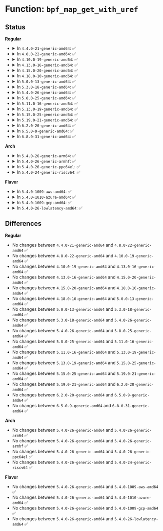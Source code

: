 # Function: <code>bpf_map_get_with_uref</code>

## Status
<b>Regular</b>
<ul>
<li>
<details>
<summary>In <code>4.4.0-21-generic-amd64</code>: ✅</summary>

```c
struct bpf_map * bpf_map_get_with_uref(u32 ufd)
```

```json
{
  "name": "bpf_map_get_with_uref",
  "collision_type": "Unique Global",
  "inline_type": "No",
  "funcs": [
    {
      "addr": 18446744071580365968,
      "name": "bpf_map_get_with_uref",
      "external": true,
      "loc": "kernel/bpf/syscall.c:191",
      "file": "kernel/bpf/syscall.c",
      "inline": "seen, unknown",
      "caller_inline": [],
      "caller_func": [
        "kernel/bpf/inode.c:bpf_obj_pin_user"
      ]
    }
  ],
  "symbols": [
    {
      "addr": 18446744071580365968,
      "name": "bpf_map_get_with_uref",
      "section": ".text",
      "bind": "STB_GLOBAL",
      "size": 96
    }
  ]
}
```
</details>
</li>
<li>
<details>
<summary>In <code>4.8.0-22-generic-amd64</code>: ✅</summary>

```c
struct bpf_map * bpf_map_get_with_uref(u32 ufd)
```

```json
{
  "name": "bpf_map_get_with_uref",
  "collision_type": "Unique Global",
  "inline_type": "No",
  "funcs": [
    {
      "addr": 18446744071580423216,
      "name": "bpf_map_get_with_uref",
      "external": true,
      "loc": "kernel/bpf/syscall.c:240",
      "file": "kernel/bpf/syscall.c",
      "inline": "seen, unknown",
      "caller_inline": [],
      "caller_func": [
        "kernel/bpf/inode.c:bpf_obj_pin_user"
      ]
    }
  ],
  "symbols": [
    {
      "addr": 18446744071580423216,
      "name": "bpf_map_get_with_uref",
      "section": ".text",
      "bind": "STB_GLOBAL",
      "size": 131
    }
  ]
}
```
</details>
</li>
<li>
<details>
<summary>In <code>4.10.0-19-generic-amd64</code>: ✅</summary>

```c
struct bpf_map * bpf_map_get_with_uref(u32 ufd)
```

```json
{
  "name": "bpf_map_get_with_uref",
  "collision_type": "Unique Global",
  "inline_type": "No",
  "funcs": [
    {
      "addr": 18446744071580471360,
      "name": "bpf_map_get_with_uref",
      "external": true,
      "loc": "kernel/bpf/syscall.c:283",
      "file": "kernel/bpf/syscall.c",
      "inline": "seen, unknown",
      "caller_inline": [],
      "caller_func": [
        "kernel/bpf/inode.c:bpf_obj_pin_user"
      ]
    }
  ],
  "symbols": [
    {
      "addr": 18446744071580471360,
      "name": "bpf_map_get_with_uref",
      "section": ".text",
      "bind": "STB_GLOBAL",
      "size": 131
    }
  ]
}
```
</details>
</li>
<li>
<details>
<summary>In <code>4.13.0-16-generic-amd64</code>: ✅</summary>

```c
struct bpf_map * bpf_map_get_with_uref(u32 ufd)
```

```json
{
  "name": "bpf_map_get_with_uref",
  "collision_type": "Unique Global",
  "inline_type": "No",
  "funcs": [
    {
      "addr": 18446744071580491456,
      "name": "bpf_map_get_with_uref",
      "external": true,
      "loc": "kernel/bpf/syscall.c:349",
      "file": "kernel/bpf/syscall.c",
      "inline": "seen, unknown",
      "caller_inline": [],
      "caller_func": [
        "kernel/bpf/inode.c:bpf_obj_pin_user"
      ]
    }
  ],
  "symbols": [
    {
      "addr": 18446744071580491456,
      "name": "bpf_map_get_with_uref",
      "section": ".text",
      "bind": "STB_GLOBAL",
      "size": 131
    }
  ]
}
```
</details>
</li>
<li>
<details>
<summary>In <code>4.15.0-20-generic-amd64</code>: ✅</summary>

```c
struct bpf_map * bpf_map_get_with_uref(u32 ufd)
```

```json
{
  "name": "bpf_map_get_with_uref",
  "collision_type": "Unique Global",
  "inline_type": "No",
  "funcs": [
    {
      "addr": 18446744071580546544,
      "name": "bpf_map_get_with_uref",
      "external": true,
      "loc": "kernel/bpf/syscall.c:480",
      "file": "kernel/bpf/syscall.c",
      "inline": "seen, unknown",
      "caller_inline": [],
      "caller_func": [
        "kernel/bpf/inode.c:bpf_obj_pin_user"
      ]
    }
  ],
  "symbols": [
    {
      "addr": 18446744071580546544,
      "name": "bpf_map_get_with_uref",
      "section": ".text",
      "bind": "STB_GLOBAL",
      "size": 131
    }
  ]
}
```
</details>
</li>
<li>
<details>
<summary>In <code>4.18.0-10-generic-amd64</code>: ✅</summary>

```c
struct bpf_map * bpf_map_get_with_uref(u32 ufd)
```

```json
{
  "name": "bpf_map_get_with_uref",
  "collision_type": "Unique Global",
  "inline_type": "No",
  "funcs": [
    {
      "addr": 18446744071580636832,
      "name": "bpf_map_get_with_uref",
      "external": true,
      "loc": "kernel/bpf/syscall.c:557",
      "file": "kernel/bpf/syscall.c",
      "inline": "seen, unknown",
      "caller_inline": [],
      "caller_func": [
        "kernel/bpf/inode.c:bpf_obj_pin_user"
      ]
    }
  ],
  "symbols": [
    {
      "addr": 18446744071580636832,
      "name": "bpf_map_get_with_uref",
      "section": ".text",
      "bind": "STB_GLOBAL",
      "size": 131
    }
  ]
}
```
</details>
</li>
<li>
<details>
<summary>In <code>5.0.0-13-generic-amd64</code>: ✅</summary>

```c
struct bpf_map * bpf_map_get_with_uref(u32 ufd)
```

```json
{
  "name": "bpf_map_get_with_uref",
  "collision_type": "Unique Global",
  "inline_type": "No",
  "funcs": [
    {
      "addr": 18446744071580694000,
      "name": "bpf_map_get_with_uref",
      "external": true,
      "loc": "kernel/bpf/syscall.c:613",
      "file": "kernel/bpf/syscall.c",
      "inline": "seen, unknown",
      "caller_inline": [],
      "caller_func": [
        "kernel/bpf/inode.c:bpf_obj_pin_user"
      ]
    }
  ],
  "symbols": [
    {
      "addr": 18446744071580694000,
      "name": "bpf_map_get_with_uref",
      "section": ".text",
      "bind": "STB_GLOBAL",
      "size": 131
    }
  ]
}
```
</details>
</li>
<li>
<details>
<summary>In <code>5.3.0-18-generic-amd64</code>: ✅</summary>

```c
struct bpf_map * bpf_map_get_with_uref(u32 ufd)
```

```json
{
  "name": "bpf_map_get_with_uref",
  "collision_type": "Unique Global",
  "inline_type": "No",
  "funcs": [
    {
      "addr": 18446744071580764160,
      "name": "bpf_map_get_with_uref",
      "external": true,
      "loc": "kernel/bpf/syscall.c:670",
      "file": "kernel/bpf/syscall.c",
      "inline": "seen, unknown",
      "caller_inline": [],
      "caller_func": [
        "kernel/bpf/inode.c:bpf_obj_pin_user"
      ]
    }
  ],
  "symbols": [
    {
      "addr": 18446744071580764160,
      "name": "bpf_map_get_with_uref",
      "section": ".text",
      "bind": "STB_GLOBAL",
      "size": 135
    }
  ]
}
```
</details>
</li>
<li>
<details>
<summary>In <code>5.4.0-26-generic-amd64</code>: ✅</summary>

```c
struct bpf_map * bpf_map_get_with_uref(u32 ufd)
```

```json
{
  "name": "bpf_map_get_with_uref",
  "collision_type": "Unique Global",
  "inline_type": "No",
  "funcs": [
    {
      "addr": 18446744071580815104,
      "name": "bpf_map_get_with_uref",
      "external": true,
      "loc": "kernel/bpf/syscall.c:673",
      "file": "kernel/bpf/syscall.c",
      "inline": "seen, unknown",
      "caller_inline": [],
      "caller_func": [
        "kernel/bpf/inode.c:bpf_obj_pin_user"
      ]
    }
  ],
  "symbols": [
    {
      "addr": 18446744071580815104,
      "name": "bpf_map_get_with_uref",
      "section": ".text",
      "bind": "STB_GLOBAL",
      "size": 135
    }
  ]
}
```
</details>
</li>
<li>
<details>
<summary>In <code>5.8.0-25-generic-amd64</code>: ✅</summary>

```c
struct bpf_map * bpf_map_get_with_uref(u32 ufd)
```

```json
{
  "name": "bpf_map_get_with_uref",
  "collision_type": "Unique Global",
  "inline_type": "No",
  "funcs": [
    {
      "addr": 18446744071580938272,
      "name": "bpf_map_get_with_uref",
      "external": true,
      "loc": "kernel/bpf/syscall.c:939",
      "file": "kernel/bpf/syscall.c",
      "inline": "seen, unknown",
      "caller_inline": [],
      "caller_func": [
        "kernel/bpf/inode.c:bpf_obj_pin_user"
      ]
    }
  ],
  "symbols": [
    {
      "addr": 18446744071580938272,
      "name": "bpf_map_get_with_uref",
      "section": ".text",
      "bind": "STB_GLOBAL",
      "size": 123
    }
  ]
}
```
</details>
</li>
<li>
<details>
<summary>In <code>5.11.0-16-generic-amd64</code>: ✅</summary>

```c
struct bpf_map * bpf_map_get_with_uref(u32 ufd)
```

```json
{
  "name": "bpf_map_get_with_uref",
  "collision_type": "Unique Global",
  "inline_type": "No",
  "funcs": [
    {
      "addr": 18446744071580935008,
      "name": "bpf_map_get_with_uref",
      "external": true,
      "loc": "kernel/bpf/syscall.c:952",
      "file": "kernel/bpf/syscall.c",
      "inline": "seen, unknown",
      "caller_inline": [],
      "caller_func": [
        "kernel/bpf/inode.c:bpf_obj_pin_user",
        "kernel/bpf/map_iter.c:bpf_iter_attach_map",
        "net/core/sock_map.c:sock_map_iter_attach_target",
        "net/core/bpf_sk_storage.c:bpf_iter_attach_map"
      ]
    }
  ],
  "symbols": [
    {
      "addr": 18446744071580935008,
      "name": "bpf_map_get_with_uref",
      "section": ".text",
      "bind": "STB_GLOBAL",
      "size": 123
    }
  ]
}
```
</details>
</li>
<li>
<details>
<summary>In <code>5.13.0-19-generic-amd64</code>: ✅</summary>

```c
struct bpf_map * bpf_map_get_with_uref(u32 ufd)
```

```json
{
  "name": "bpf_map_get_with_uref",
  "collision_type": "Unique Global",
  "inline_type": "No",
  "funcs": [
    {
      "addr": 18446744071580937712,
      "name": "bpf_map_get_with_uref",
      "external": true,
      "loc": "kernel/bpf/syscall.c:953",
      "file": "kernel/bpf/syscall.c",
      "inline": "seen, unknown",
      "caller_inline": [],
      "caller_func": [
        "kernel/bpf/inode.c:bpf_obj_pin_user",
        "kernel/bpf/map_iter.c:bpf_iter_attach_map",
        "net/core/sock_map.c:sock_map_iter_attach_target",
        "net/core/bpf_sk_storage.c:bpf_iter_attach_map"
      ]
    }
  ],
  "symbols": [
    {
      "addr": 18446744071580937712,
      "name": "bpf_map_get_with_uref",
      "section": ".text",
      "bind": "STB_GLOBAL",
      "size": 123
    }
  ]
}
```
</details>
</li>
<li>
<details>
<summary>In <code>5.15.0-25-generic-amd64</code>: ✅</summary>

```c
struct bpf_map * bpf_map_get_with_uref(u32 ufd)
```

```json
{
  "name": "bpf_map_get_with_uref",
  "collision_type": "Unique Global",
  "inline_type": "No",
  "funcs": [
    {
      "addr": 18446744071581141568,
      "name": "bpf_map_get_with_uref",
      "external": true,
      "loc": "kernel/bpf/syscall.c:980",
      "file": "kernel/bpf/syscall.c",
      "inline": "seen, unknown",
      "caller_inline": [],
      "caller_func": [
        "kernel/bpf/inode.c:bpf_obj_pin_user",
        "kernel/bpf/map_iter.c:bpf_iter_attach_map",
        "net/core/sock_map.c:sock_map_iter_attach_target",
        "net/core/bpf_sk_storage.c:bpf_iter_attach_map"
      ]
    }
  ],
  "symbols": [
    {
      "addr": 18446744071581141568,
      "name": "bpf_map_get_with_uref",
      "section": ".text",
      "bind": "STB_GLOBAL",
      "size": 123
    }
  ]
}
```
</details>
</li>
<li>
<details>
<summary>In <code>5.19.0-21-generic-amd64</code>: ✅</summary>

```c
struct bpf_map * bpf_map_get_with_uref(u32 ufd)
```

```json
{
  "name": "bpf_map_get_with_uref",
  "collision_type": "Unique Global",
  "inline_type": "No",
  "funcs": [
    {
      "addr": 18446744071581416304,
      "name": "bpf_map_get_with_uref",
      "external": true,
      "loc": "kernel/bpf/syscall.c:1215",
      "file": "kernel/bpf/syscall.c",
      "inline": "seen, unknown",
      "caller_inline": [],
      "caller_func": [
        "kernel/bpf/inode.c:bpf_obj_pin_user",
        "kernel/bpf/map_iter.c:bpf_iter_attach_map",
        "net/core/sock_map.c:sock_map_iter_attach_target",
        "net/core/bpf_sk_storage.c:bpf_iter_attach_map"
      ]
    }
  ],
  "symbols": [
    {
      "addr": 18446744071581416304,
      "name": "bpf_map_get_with_uref",
      "section": ".text",
      "bind": "STB_GLOBAL",
      "size": 149
    }
  ]
}
```
</details>
</li>
<li>
<details>
<summary>In <code>6.2.0-20-generic-amd64</code>: ✅</summary>

```c
struct bpf_map * bpf_map_get_with_uref(u32 ufd)
```

```json
{
  "name": "bpf_map_get_with_uref",
  "collision_type": "Unique Global",
  "inline_type": "No",
  "funcs": [
    {
      "addr": 18446744071581772928,
      "name": "bpf_map_get_with_uref",
      "external": true,
      "loc": "kernel/bpf/syscall.c:1258",
      "file": "kernel/bpf/syscall.c",
      "inline": "seen, unknown",
      "caller_inline": [],
      "caller_func": [
        "kernel/bpf/inode.c:bpf_obj_pin_user",
        "kernel/bpf/map_iter.c:bpf_iter_attach_map",
        "net/core/sock_map.c:sock_map_iter_attach_target",
        "net/core/bpf_sk_storage.c:bpf_iter_attach_map"
      ]
    }
  ],
  "symbols": [
    {
      "addr": 18446744071581772928,
      "name": "bpf_map_get_with_uref",
      "section": ".text",
      "bind": "STB_GLOBAL",
      "size": 149
    }
  ]
}
```
</details>
</li>
<li>
<details>
<summary>In <code>6.5.0-9-generic-amd64</code>: ✅</summary>

```c
struct bpf_map * bpf_map_get_with_uref(u32 ufd)
```

```json
{
  "name": "bpf_map_get_with_uref",
  "collision_type": "Unique Global",
  "inline_type": "No",
  "funcs": [
    {
      "addr": 18446744071581934528,
      "name": "bpf_map_get_with_uref",
      "external": true,
      "loc": "kernel/bpf/syscall.c:1333",
      "file": "kernel/bpf/syscall.c",
      "inline": "seen, unknown",
      "caller_inline": [],
      "caller_func": [
        "kernel/bpf/inode.c:bpf_obj_pin_user",
        "kernel/bpf/map_iter.c:bpf_iter_attach_map",
        "drivers/hid/bpf/hid_bpf_jmp_table.c:hid_bpf_preload_skel",
        "net/core/sock_map.c:sock_map_iter_attach_target",
        "net/core/bpf_sk_storage.c:bpf_iter_attach_map"
      ]
    }
  ],
  "symbols": [
    {
      "addr": 18446744071581934528,
      "name": "bpf_map_get_with_uref",
      "section": ".text",
      "bind": "STB_GLOBAL",
      "size": 152
    }
  ]
}
```
</details>
</li>
<li>
<details>
<summary>In <code>6.8.0-31-generic-amd64</code>: ✅</summary>

```c
struct bpf_map * bpf_map_get_with_uref(u32 ufd)
```

```json
{
  "name": "bpf_map_get_with_uref",
  "collision_type": "Unique Global",
  "inline_type": "No",
  "funcs": [
    {
      "addr": 18446744071582061152,
      "name": "bpf_map_get_with_uref",
      "external": true,
      "loc": "kernel/bpf/syscall.c:1364",
      "file": "kernel/bpf/syscall.c",
      "inline": "seen, unknown",
      "caller_inline": [],
      "caller_func": [
        "kernel/bpf/inode.c:bpf_obj_pin_user",
        "kernel/bpf/map_iter.c:bpf_iter_attach_map",
        "drivers/hid/bpf/hid_bpf_jmp_table.c:hid_bpf_preload_skel",
        "net/core/sock_map.c:sock_map_iter_attach_target",
        "net/core/bpf_sk_storage.c:bpf_iter_attach_map"
      ]
    }
  ],
  "symbols": [
    {
      "addr": 18446744071582061152,
      "name": "bpf_map_get_with_uref",
      "section": ".text",
      "bind": "STB_GLOBAL",
      "size": 152
    }
  ]
}
```
</details>
</li>
</ul>
<b>Arch</b>
<ul>
<li>
<details>
<summary>In <code>5.4.0-26-generic-arm64</code>: ✅</summary>

```c
struct bpf_map * bpf_map_get_with_uref(u32 ufd)
```

```json
{
  "name": "bpf_map_get_with_uref",
  "collision_type": "Unique Global",
  "inline_type": "No",
  "funcs": [
    {
      "addr": 18446603336492137120,
      "name": "bpf_map_get_with_uref",
      "external": true,
      "loc": "kernel/bpf/syscall.c:673",
      "file": "kernel/bpf/syscall.c",
      "inline": "seen, unknown",
      "caller_inline": [],
      "caller_func": [
        "kernel/bpf/inode.c:bpf_obj_pin_user"
      ]
    }
  ],
  "symbols": [
    {
      "addr": 18446603336492137120,
      "name": "bpf_map_get_with_uref",
      "section": ".text",
      "bind": "STB_GLOBAL",
      "size": 132
    }
  ]
}
```
</details>
</li>
<li>
<details>
<summary>In <code>5.4.0-26-generic-armhf</code>: ✅</summary>

```c
struct bpf_map * bpf_map_get_with_uref(u32 ufd)
```

```json
{
  "name": "bpf_map_get_with_uref",
  "collision_type": "Unique Global",
  "inline_type": "No",
  "funcs": [
    {
      "addr": 3226034392,
      "name": "bpf_map_get_with_uref",
      "external": true,
      "loc": "kernel/bpf/syscall.c:673",
      "file": "kernel/bpf/syscall.c",
      "inline": "seen, unknown",
      "caller_inline": [],
      "caller_func": [
        "kernel/bpf/inode.c:bpf_obj_pin_user"
      ]
    }
  ],
  "symbols": [
    {
      "addr": 3226034392,
      "name": "bpf_map_get_with_uref",
      "section": ".text",
      "bind": "STB_GLOBAL",
      "size": 152
    }
  ]
}
```
</details>
</li>
<li>
<details>
<summary>In <code>5.4.0-26-generic-ppc64el</code>: ✅</summary>

```c
struct bpf_map * bpf_map_get_with_uref(u32 ufd)
```

```json
{
  "name": "bpf_map_get_with_uref",
  "collision_type": "Unique Global",
  "inline_type": "No",
  "funcs": [
    {
      "addr": 13835058055285344336,
      "name": "bpf_map_get_with_uref",
      "external": true,
      "loc": "kernel/bpf/syscall.c:673",
      "file": "kernel/bpf/syscall.c",
      "inline": "seen, unknown",
      "caller_inline": [],
      "caller_func": [
        "kernel/bpf/inode.c:bpf_obj_pin_user"
      ]
    }
  ],
  "symbols": [
    {
      "addr": 13835058055285344336,
      "name": "bpf_map_get_with_uref",
      "section": ".text",
      "bind": "STB_GLOBAL",
      "size": 256
    }
  ]
}
```
</details>
</li>
<li>
<details>
<summary>In <code>5.4.0-24-generic-riscv64</code>: ✅</summary>

```c
struct bpf_map * bpf_map_get_with_uref(u32 ufd)
```

```json
{
  "name": "bpf_map_get_with_uref",
  "collision_type": "Unique Global",
  "inline_type": "No",
  "funcs": [
    {
      "addr": 18446743936272301448,
      "name": "bpf_map_get_with_uref",
      "external": true,
      "loc": "kernel/bpf/syscall.c:673",
      "file": "kernel/bpf/syscall.c",
      "inline": "seen, unknown",
      "caller_inline": [],
      "caller_func": [
        "kernel/bpf/inode.c:bpf_obj_pin_user"
      ]
    }
  ],
  "symbols": [
    {
      "addr": 18446743936272301448,
      "name": "bpf_map_get_with_uref",
      "section": ".text",
      "bind": "STB_GLOBAL",
      "size": 158
    }
  ]
}
```
</details>
</li>
</ul>
<b>Flavor</b>
<ul>
<li>
<details>
<summary>In <code>5.4.0-1009-aws-amd64</code>: ✅</summary>

```c
struct bpf_map * bpf_map_get_with_uref(u32 ufd)
```

```json
{
  "name": "bpf_map_get_with_uref",
  "collision_type": "Unique Global",
  "inline_type": "No",
  "funcs": [
    {
      "addr": 18446744071580783904,
      "name": "bpf_map_get_with_uref",
      "external": true,
      "loc": "kernel/bpf/syscall.c:673",
      "file": "kernel/bpf/syscall.c",
      "inline": "seen, unknown",
      "caller_inline": [],
      "caller_func": [
        "kernel/bpf/inode.c:bpf_obj_pin_user"
      ]
    }
  ],
  "symbols": [
    {
      "addr": 18446744071580783904,
      "name": "bpf_map_get_with_uref",
      "section": ".text",
      "bind": "STB_GLOBAL",
      "size": 135
    }
  ]
}
```
</details>
</li>
<li>
<details>
<summary>In <code>5.4.0-1010-azure-amd64</code>: ✅</summary>

```c
struct bpf_map * bpf_map_get_with_uref(u32 ufd)
```

```json
{
  "name": "bpf_map_get_with_uref",
  "collision_type": "Unique Global",
  "inline_type": "No",
  "funcs": [
    {
      "addr": 18446744071580730080,
      "name": "bpf_map_get_with_uref",
      "external": true,
      "loc": "kernel/bpf/syscall.c:673",
      "file": "kernel/bpf/syscall.c",
      "inline": "seen, unknown",
      "caller_inline": [],
      "caller_func": [
        "kernel/bpf/inode.c:bpf_obj_pin_user"
      ]
    }
  ],
  "symbols": [
    {
      "addr": 18446744071580730080,
      "name": "bpf_map_get_with_uref",
      "section": ".text",
      "bind": "STB_GLOBAL",
      "size": 135
    }
  ]
}
```
</details>
</li>
<li>
<details>
<summary>In <code>5.4.0-1009-gcp-amd64</code>: ✅</summary>

```c
struct bpf_map * bpf_map_get_with_uref(u32 ufd)
```

```json
{
  "name": "bpf_map_get_with_uref",
  "collision_type": "Unique Global",
  "inline_type": "No",
  "funcs": [
    {
      "addr": 18446744071580775152,
      "name": "bpf_map_get_with_uref",
      "external": true,
      "loc": "kernel/bpf/syscall.c:673",
      "file": "kernel/bpf/syscall.c",
      "inline": "seen, unknown",
      "caller_inline": [],
      "caller_func": [
        "kernel/bpf/inode.c:bpf_obj_pin_user"
      ]
    }
  ],
  "symbols": [
    {
      "addr": 18446744071580775152,
      "name": "bpf_map_get_with_uref",
      "section": ".text",
      "bind": "STB_GLOBAL",
      "size": 135
    }
  ]
}
```
</details>
</li>
<li>
<details>
<summary>In <code>5.4.0-26-lowlatency-amd64</code>: ✅</summary>

```c
struct bpf_map * bpf_map_get_with_uref(u32 ufd)
```

```json
{
  "name": "bpf_map_get_with_uref",
  "collision_type": "Unique Global",
  "inline_type": "No",
  "funcs": [
    {
      "addr": 18446744071580833408,
      "name": "bpf_map_get_with_uref",
      "external": true,
      "loc": "kernel/bpf/syscall.c:673",
      "file": "kernel/bpf/syscall.c",
      "inline": "seen, unknown",
      "caller_inline": [],
      "caller_func": [
        "kernel/bpf/inode.c:bpf_obj_pin_user"
      ]
    }
  ],
  "symbols": [
    {
      "addr": 18446744071580833408,
      "name": "bpf_map_get_with_uref",
      "section": ".text",
      "bind": "STB_GLOBAL",
      "size": 135
    }
  ]
}
```
</details>
</li>
</ul>

## Differences
<b>Regular</b>
<ul>
<li>
No changes between <code>4.4.0-21-generic-amd64</code> and <code>4.8.0-22-generic-amd64</code> ✅
</li>
<li>
No changes between <code>4.8.0-22-generic-amd64</code> and <code>4.10.0-19-generic-amd64</code> ✅
</li>
<li>
No changes between <code>4.10.0-19-generic-amd64</code> and <code>4.13.0-16-generic-amd64</code> ✅
</li>
<li>
No changes between <code>4.13.0-16-generic-amd64</code> and <code>4.15.0-20-generic-amd64</code> ✅
</li>
<li>
No changes between <code>4.15.0-20-generic-amd64</code> and <code>4.18.0-10-generic-amd64</code> ✅
</li>
<li>
No changes between <code>4.18.0-10-generic-amd64</code> and <code>5.0.0-13-generic-amd64</code> ✅
</li>
<li>
No changes between <code>5.0.0-13-generic-amd64</code> and <code>5.3.0-18-generic-amd64</code> ✅
</li>
<li>
No changes between <code>5.3.0-18-generic-amd64</code> and <code>5.4.0-26-generic-amd64</code> ✅
</li>
<li>
No changes between <code>5.4.0-26-generic-amd64</code> and <code>5.8.0-25-generic-amd64</code> ✅
</li>
<li>
No changes between <code>5.8.0-25-generic-amd64</code> and <code>5.11.0-16-generic-amd64</code> ✅
</li>
<li>
No changes between <code>5.11.0-16-generic-amd64</code> and <code>5.13.0-19-generic-amd64</code> ✅
</li>
<li>
No changes between <code>5.13.0-19-generic-amd64</code> and <code>5.15.0-25-generic-amd64</code> ✅
</li>
<li>
No changes between <code>5.15.0-25-generic-amd64</code> and <code>5.19.0-21-generic-amd64</code> ✅
</li>
<li>
No changes between <code>5.19.0-21-generic-amd64</code> and <code>6.2.0-20-generic-amd64</code> ✅
</li>
<li>
No changes between <code>6.2.0-20-generic-amd64</code> and <code>6.5.0-9-generic-amd64</code> ✅
</li>
<li>
No changes between <code>6.5.0-9-generic-amd64</code> and <code>6.8.0-31-generic-amd64</code> ✅
</li>
</ul>
<b>Arch</b>
<ul>
<li>
No changes between <code>5.4.0-26-generic-amd64</code> and <code>5.4.0-26-generic-arm64</code> ✅
</li>
<li>
No changes between <code>5.4.0-26-generic-amd64</code> and <code>5.4.0-26-generic-armhf</code> ✅
</li>
<li>
No changes between <code>5.4.0-26-generic-amd64</code> and <code>5.4.0-26-generic-ppc64el</code> ✅
</li>
<li>
No changes between <code>5.4.0-26-generic-amd64</code> and <code>5.4.0-24-generic-riscv64</code> ✅
</li>
</ul>
<b>Flavor</b>
<ul>
<li>
No changes between <code>5.4.0-26-generic-amd64</code> and <code>5.4.0-1009-aws-amd64</code> ✅
</li>
<li>
No changes between <code>5.4.0-26-generic-amd64</code> and <code>5.4.0-1010-azure-amd64</code> ✅
</li>
<li>
No changes between <code>5.4.0-26-generic-amd64</code> and <code>5.4.0-1009-gcp-amd64</code> ✅
</li>
<li>
No changes between <code>5.4.0-26-generic-amd64</code> and <code>5.4.0-26-lowlatency-amd64</code> ✅
</li>
</ul>
